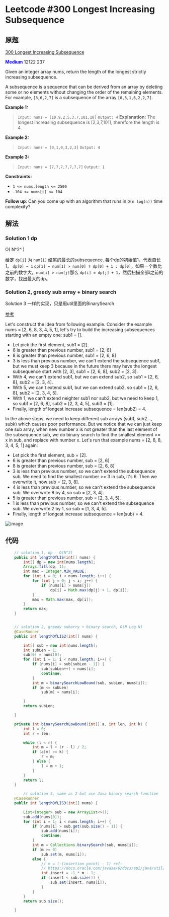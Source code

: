 # Leetcode #300 Longest Increasing Subsequence

## 原题

[300 Longest Increasing Subsequence](https://leetcode.com/problems/longest-increasing-subsequence/)

**<span style="color:blue">Medium</span>** 12122 237

Given an integer array nums, return the length of the longest strictly increasing subsequence.

A subsequence is a sequence that can be derived from an array by deleting some or no elements without changing the order of the remaining elements. For example, `[3,6,2,7]` is a subsequence of the array `[0,3,1,6,2,2,7]`.

**Example 1:**

> `Input: nums = [10,9,2,5,3,7,101,18]`
`Output: 4`
**Explanation:** The longest increasing subsequence is [2,3,7,101], therefore the length is 4.

**Example 2:**

> `Input: nums = [0,1,0,3,2,3]`
`Output: 4`

**Example 3:**

> `Input: nums = [7,7,7,7,7,7,7]`
`Output: 1`

**Constraints:**

* `1 <= nums.length <= 2500`
* `-104 <= nums[i] <= 104`

**Follow up**: Can you come up with an algorithm that runs in `O(n log(n))` time complexity?

## 解法

### Solution 1 dp 

O( N^2^ )

给定 `dp[i]` 为 `num[i]` 结尾的最长的subsequence. 每个dp的初始值1，代表自长1。
`dp[0] = 1`
`dp[1] = num[1] > num[0] ? dp[0] + 1 : dp[0]`，如果一个数比之前的数字大，`num[i] > num[j]`那么 `dp[i] = dp[j] + 1`，然后扫描全部i之前的数字，找出最大的dp。

### Solution 2, greedy sub array + binary search

Solution 3 一样的实现，只是用util里面的BinarySearch

[参考](https://leetcode.com/problems/longest-increasing-subsequence/discuss/1326308/C%2B%2BPython-DP-Binary-Search-BIT-Solutions-Picture-explain-O(NlogN))

Let's construct the idea from following example.
Consider the example nums = [2, 6, 8, 3, 4, 5, 1], let's try to build the increasing subsequences starting with an empty one: sub1 = [].

* Let pick the first element, sub1 = [2].
* 6 is greater than previous number, sub1 = [2, 6]
* 8 is greater than previous number, sub1 = [2, 6, 8]
* 3 is less than previous number, we can't extend the subsequence sub1, but we must keep 3 because in the future there may have the longest subsequence start with [2, 3], sub1 = [2, 6, 8], sub2 = [2, 3].
* With 4, we can't extend sub1, but we can extend sub2, so sub1 = [2, 6, 8], sub2 = [2, 3, 4].
* With 5, we can't extend sub1, but we can extend sub2, so sub1 = [2, 6, 8], sub2 = [2, 3, 4, 5].
* With 1, we can't extend neighter sub1 nor sub2, but we need to keep 1, so sub1 = [2, 6, 8], sub2 = [2, 3, 4, 5], sub3 = [1].
* Finally, length of longest increase subsequence = len(sub2) = 4.

In the above steps, we need to keep different sub arrays (sub1, sub2..., subk) which causes poor performance. But we notice that we can just keep one sub array, when new number x is not greater than the last element of the subsequence sub, we do binary search to find the smallest element >= x in sub, and replace with number x.
Let's run that example nums = [2, 6, 8, 3, 4, 5, 1] again:

* Let pick the first element, sub = [2].
* 6 is greater than previous number, sub = [2, 6]
* 8 is greater than previous number, sub = [2, 6, 8]
* 3 is less than previous number, so we can't extend the subsequence sub. We need to find the smallest number >= 3 in sub, it's 6. Then we overwrite it, now sub = [2, 3, 8].
* 4 is less than previous number, so we can't extend the subsequence sub. We overwrite 8 by 4, so sub = [2, 3, 4].
* 5 is greater than previous number, sub = [2, 3, 4, 5].
* 1 is less than previous number, so we can't extend the subsequence sub. We overwrite 2 by 1, so sub = [1, 3, 4, 5].
* Finally, length of longest increase subsequence = len(sub) = 4.

![image](https://assets.leetcode.com/users/images/737a284c-b0f7-4dea-aa0f-068e768e65f5_1625856915.051443.jpeg)

## 代码

```Java
    // solution 1, dp - O(N^2)
    public int lengthOfLIS(int[] nums) {
        int[] dp = new int[nums.length];
        Arrays.fill(dp, 1);
        int max = Integer.MIN_VALUE;
        for (int i = 0; i < nums.length; i++) {
            for (int j = 0; j < i; j++) {
                if (nums[i] > nums[j])
                    dp[i] = Math.max(dp[j] + 1, dp[i]);
            }
            max = Math.max(max, dp[i]);
        }
        return max;
    }


    // solution 2, greedy subarry + binary search, O(N Log N)
    @CaseRunner
    public int lengthOfLIS2(int[] nums) {

        int[] sub = new int[nums.length];
        int subLen = 1;
        sub[0] = nums[0];
        for (int i = 1; i < nums.length; i++) {
            if (nums[i] > sub[subLen - 1]) {
                sub[subLen++] = nums[i];
                continue;
            }
            int m = binarySearchLowBound(sub, subLen, nums[i]);
            if (m <= subLen)
                sub[m] = nums[i];

        }
        return subLen;

    }

    private int binarySearchLowBound(int[] a, int len, int k) {
        int l = 0;
        int r = len;

        while (l < r) {
            int m = l + (r - l) / 2;
            if (a[m] >= k) {
                r = m;
            } else {
                l = m + 1;
            }
        }
        return l;
    }

        // solution 3, same as 2 but use Java binary search function
    @CaseRunner
    public int lengthOfLIS3(int[] nums) {

        List<Integer> sub = new ArrayList<>();
        sub.add(nums[0]);
        for (int i = 1; i < nums.length; i++) {
            if (nums[i] > sub.get(sub.size() - 1)) {
                sub.add(nums[i]);
                continue;
            }
            int m = Collections.binarySearch(sub, nums[i]);
            if (m >= 0)
                sub.set(m, nums[i]);
            else {
                // m = (-(insertion point) - 1) ref:
                // https://docs.oracle.com/javase/6/docs/api/java/util/Collections.html#binarySearch%28java.util.List,%20T%29
                int insert = -1 * m - 1;
                if (insert < sub.size()) {
                    sub.set(insert, nums[i]);
                }
            }
        }
        return sub.size();

    }

```